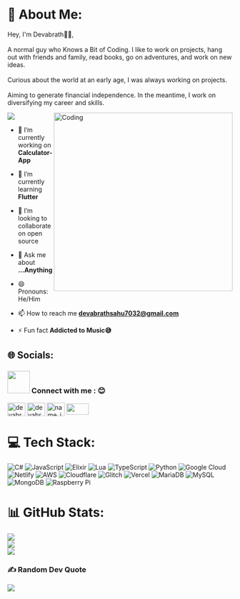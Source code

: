 
# 💫 About Me:
Hey, I'm Devabrath👋🏼,<br><br>A normal guy who Knows a Bit of Coding. I like to work on projects, hang out with friends and family, read books, go on adventures, and work on new ideas.<br><br>Curious about the world at an early age, I was always working on projects.<br><br>Aiming to generate financial independence. In the meantime, I work on diversifying my career and skills.

<img align="right" alt="Coding" width="400" src="https://camo.githubusercontent.com/cae12fddd9d6982901d82580bdf321d81fb299141098ca1c2d4891870827bf17/68747470733a2f2f6d69726f2e6d656469756d2e636f6d2f6d61782f313336302f302a37513379765349765f7430696f4a2d5a2e676966">

[![](https://visitcount.itsvg.in/api?id=Saizuo&icon=6&color=6)](https://visitcount.itsvg.in)

- 🔭 I’m currently working on **Calculator-App**

- 🌱 I’m currently learning **Flutter**

- 👯 I’m looking to collaborate on open source

- 💬 Ask me about **...Anything**

- 😄 Pronouns: He/Him

- 📫 How to reach me **devabrathsahu7032@gmail.com**

- ⚡ Fun fact **Addicted to Music😅**

## 🌐 Socials:
<h3 align="left"> <img src="https://media.giphy.com/media/LnQjpWaON8nhr21vNW/giphy.gif" width="50"> Connect with me : 😊</h3>
<p align="left">
<a href="https://linkedin.com/in/devabrath-sahu-116854251" target="_blank"><img align="center" src="https://raw.githubusercontent.com/rahuldkjain/github-profile-readme-generator/master/src/images/icons/Social/linked-in-alt.svg" alt="devabrath-sahu-116854251" height="30" width="40" /></a>
<a href="https://fb.com/devabrath sahu" target="_blank"><img align="center" src="https://raw.githubusercontent.com/rahuldkjain/github-profile-readme-generator/master/src/images/icons/Social/facebook.svg" alt="devabrath sahu" height="30" width="40" /></a>
<a href="https://instagram.com/name_is_deva_15" target="_blank"><img align="center" src="https://raw.githubusercontent.com/rahuldkjain/github-profile-readme-generator/master/src/images/icons/Social/instagram.svg" alt="name_is_deva_15" height="30" width="40" /></a>
<a href="mailto:devabrathsahu7032@gmail.com" target="_blank"><img align="center" src="https://upload.wikimedia.org/wikipedia/commons/7/7e/Gmail_icon_%282020%29.svg" height="25" width="50" /></a>
</p>


# 💻 Tech Stack:
![C#](https://img.shields.io/badge/c%23-%23239120.svg?style=plastic&logo=c-sharp&logoColor=white) ![JavaScript](https://img.shields.io/badge/javascript-%23323330.svg?style=plastic&logo=javascript&logoColor=%23F7DF1E) ![Elixir](https://img.shields.io/badge/elixir-%234B275F.svg?style=plastic&logo=elixir&logoColor=white) ![Lua](https://img.shields.io/badge/lua-%232C2D72.svg?style=plastic&logo=lua&logoColor=white) ![TypeScript](https://img.shields.io/badge/typescript-%23007ACC.svg?style=plastic&logo=typescript&logoColor=white) ![Python](https://img.shields.io/badge/python-3670A0?style=plastic&logo=python&logoColor=ffdd54) ![Google Cloud](https://img.shields.io/badge/Google%20Cloud-%234285F4.svg?style=plastic&logo=google-cloud&logoColor=white) ![Netlify](https://img.shields.io/badge/netlify-%23000000.svg?style=plastic&logo=netlify&logoColor=#00C7B7) ![AWS](https://img.shields.io/badge/AWS-%23FF9900.svg?style=plastic&logo=amazon-aws&logoColor=white) ![Cloudflare](https://img.shields.io/badge/Cloudflare-F38020?style=plastic&logo=Cloudflare&logoColor=white) ![Glitch](https://img.shields.io/badge/glitch-%233333FF.svg?style=plastic&logo=glitch&logoColor=white) ![Vercel](https://img.shields.io/badge/vercel-%23000000.svg?style=plastic&logo=vercel&logoColor=white) ![MariaDB](https://img.shields.io/badge/MariaDB-003545?style=plastic&logo=mariadb&logoColor=white) ![MySQL](https://img.shields.io/badge/mysql-%2300f.svg?style=plastic&logo=mysql&logoColor=white) ![MongoDB](https://img.shields.io/badge/MongoDB-%234ea94b.svg?style=plastic&logo=mongodb&logoColor=white) ![Raspberry Pi](https://img.shields.io/badge/-RaspberryPi-C51A4A?style=plastic&logo=Raspberry-Pi)
# 📊 GitHub Stats:
![](https://github-readme-stats.vercel.app/api?username=Saizuo&theme=synthwave&hide_border=false&include_all_commits=true&count_private=false)<br/>
![](https://github-readme-streak-stats.herokuapp.com/?user=Saizuo&theme=synthwave&hide_border=false)<br/>
![](https://github-readme-stats.vercel.app/api/top-langs/?username=Saizuo&theme=synthwave&hide_border=false&include_all_commits=true&count_private=true&layout=compact)

### ✍️ Random Dev Quote
![](https://quotes-github-readme.vercel.app/api?type=horizontal&theme=radical)

  <!-- Proudly created with GPRM ( https://gprm.itsvg.in ) -->
  
